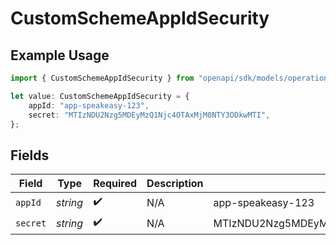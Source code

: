 # CustomSchemeAppIdSecurity

## Example Usage

```typescript
import { CustomSchemeAppIdSecurity } from "openapi/sdk/models/operations";

let value: CustomSchemeAppIdSecurity = {
    appId: "app-speakeasy-123",
    secret: "MTIzNDU2Nzg5MDEyMzQ1Njc4OTAxMjM0NTY3ODkwMTI",
};
```

## Fields

| Field                                       | Type                                        | Required                                    | Description                                 | Example                                     |
| ------------------------------------------- | ------------------------------------------- | ------------------------------------------- | ------------------------------------------- | ------------------------------------------- |
| `appId`                                     | *string*                                    | :heavy_check_mark:                          | N/A                                         | app-speakeasy-123                           |
| `secret`                                    | *string*                                    | :heavy_check_mark:                          | N/A                                         | MTIzNDU2Nzg5MDEyMzQ1Njc4OTAxMjM0NTY3ODkwMTI |